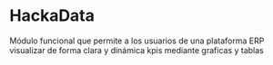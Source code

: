 # HackaData
Módulo funcional que permite a los usuarios de una plataforma ERP visualizar de forma clara y dinámica kpis mediante graficas y tablas
